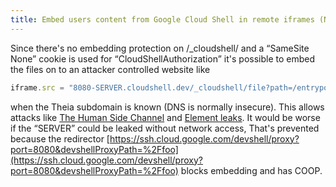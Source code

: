 ```yaml
---
title: Embed users content from Google Cloud Shell in remote iframes (Not fixed)
---
```



Since there's no embedding protection on /_cloudshell/ and a “SameSite None” cookie is used for “CloudShellAuthorization” it's possible to embed the files on to an attacker controlled website like
```js
iframe.src = "8080-SERVER.cloudshell.dev/_cloudshell/file?path=/entrypoint.sh";
```
when the Theia subdomain is known (DNS is normally insecure).
This allows attacks like [The Human Side Channel](https://ronmasas.com/posts/the-human-side-channel) and [Element leaks](https://xsleaks.dev/docs/attacks/element-leaks/).
It would be worse if the “SERVER” could be leaked without network access,
That's prevented because the redirector [https://ssh.cloud.google.com/devshell/proxy?port=8080&devshellProxyPath=%2Ffoo](https://ssh.cloud.google.com/devshell/proxy?port=8080&devshellProxyPath=%2Ffoo) blocks embedding and has COOP.
